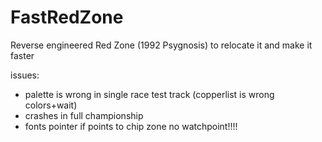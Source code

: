 # FastRedZone
Reverse engineered Red Zone (1992 Psygnosis) to relocate it and make it faster

issues:

- palette is wrong in single race test track (copperlist is wrong colors+wait)
- crashes in full championship
- fonts pointer if points to chip zone no watchpoint!!!!